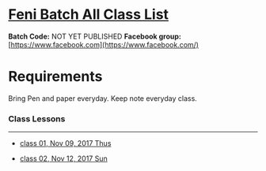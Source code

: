# [Feni Batch All Class List](https://poloey.github.io/feni-uy-sun)

**Batch Code:** NOT YET PUBLISHED
**Facebook group:** [https://www.facebook.com](https://www.facebook.com/)


# Requirements
Bring Pen and paper everyday. Keep note everyday class.


### Class Lessons

--------
* [class 01, Nov 09, 2017 Thus](https://github.com/poloey/01_usun_nov_09)

* [class 02, Nov 12, 2017 Sun](https://github.com/poloey/02_usun_nov_12)

